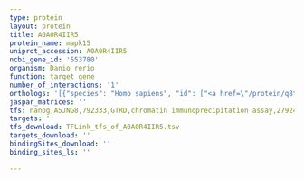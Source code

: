 ```yaml
---
type: protein
layout: protein
title: A0A0R4IIR5
protein_name: mapk15
uniprot_accession: A0A0R4IIR5
ncbi_gene_id: '553780'
organism: Danio rerio
function: target gene
number_of_interactions: '1'
orthologs: '[{"species": "Homo sapiens", "id": ["<a href=\"/protein/q8td08\">Q8TD08</a>"]}, {"species": "Mus musculus", "id": ["<a href=\"/protein/q80y86\">Q80Y86</a>"]}, {"species": "Drosophila melanogaster", "id": ["<a href=\"/protein/q9w354\">Q9W354</a>"]}, {"species": "Caenorhabditis elegans", "id": ["Q11179"]}]'
jaspar_matrices: ''
tfs: nanog,A5JNG8,792333,GTRD,chromatin immunoprecipitation assay,27924024%5Buid%5D,No
targets: ''
tfs_download: TFLink_tfs_of_A0A0R4IIR5.tsv
targets_download: ''
bindingSites_download: ''
binding_sites_ls: ''

---
```

